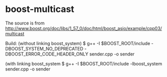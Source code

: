 # boost-multicast
The source is from http://www.boost.org/doc/libs/1_57_0/doc/html/boost_asio/example/cpp03/multicast

Build:
 (without linking boost_system)
 $ g++ -I $BOOST_ROOT/include -DBOOST_SYSTEM_NO_DEPRECATED -DBOOST_ERROR_CODE_HEADER_ONLY sender.cpp -o sender

 (with linking boost_system
 $ g++ -I $BOOST_ROOT/include -lboost_system sender.cpp -o sender


